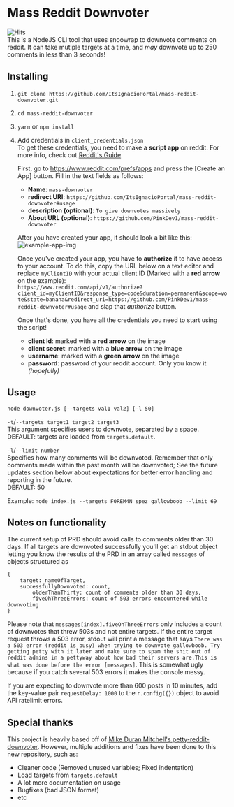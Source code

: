 # Mass Reddit Downvoter    
![Hits](https://hitcounter.pythonanywhere.com/count/tag.svg?url=https%3A%2F%2Fgithub.com%2FPinkDev1%2Fmass-reddit-downvoter)     
This is a NodeJS CLI tool that uses snoowrap to downvote comments on reddit. It can take mutiple targets at a time, and *may* downvote up to 250 comments in less than 3 seconds! 

## Installing
1. `git clone https://github.com/ItsIgnacioPortal/mass-reddit-downvoter.git`
2. `cd mass-reddit-downvoter`
3. `yarn` or `npm install`
4. Add credentials in `client_credentials.json`    
	To get these credentials, you need to make a **script app** on reddit. For more info, check out [Reddit's Guide](https://github.com/reddit/reddit/wiki/OAuth2)
	
	First, go to https://www.reddit.com/prefs/apps and press the [Create an App] button. Fill in the text fields as follows:
	- **Name**: `mass-downvoter`
	- **redirect URI**: `https://github.com/ItsIgnacioPortal/mass-reddit-downvoter#usage`
	- **description (optional)**: `To give downvotes massively`
	- **About URL (optional)**: `https://github.com/PinkDev1/mass-reddit-downvoter`

	After you have created your app, it should look a bit like this:
	![example-app-img](https://github.com/PinkDev1/mass-reddit-downvoter/blob/master/example-app.jpg?raw=true)

	Once you've created your app, you have to **authorize** it to have access to your account. To do this, copy the URL below on a text editor and replace `myClientID` with your actual client ID (Marked with a **red arrow** on the example):     
	`https://www.reddit.com/api/v1/authorize?client_id=myClientID&response_type=code&duration=permanent&scope=vote&state=banana&redirect_uri=https://github.com/PinkDev1/mass-reddit-downvoter#usage`
	and slap that *authorize* button.
	
	Once that's done, you have all the credentials you need to start using the script!
	- **client Id**: marked with a **red arrow** on the image
	- **client secret**: marked with a **blue arrow** on the image
	- **username**: marked with a **green arrow** on the image
	- **password**: password of your reddit account. Only you know it *(hopefully)*
	
## Usage

`node downvoter.js [--targets val1 val2] [-l 50]`

`-t`/`--targets target1 target2 target3`    
This argument specifies users to downvote, separated by a space.    
DEFAULT: targets are loaded from `targets.default`.

`-l`/`--limit number`    
Specifies how many comments will be downvoted.
Remember that only comments made within the past month will be downvoted; See the future updates section below about expectations for better error handling and reporting in the future.    
DEFAULT: 50

Example: `node index.js --targets F0REM4N spez gallowboob --limit 69`

## Notes on functionality
The current setup of PRD should avoid calls to comments older than 30 days. If all targets are downvoted successfully you'll get an stdout object letting you know the results of the PRD in an array called `messages` of objects structured as
```
{
	target: nameOfTarget,
	successfullyDownvoted: count,
		olderThanThirty: count of comments older than 30 days,
		fiveOhThreeErrors: count of 503 errors encountered while downvoting
}
```
Please note that `messages[index].fiveOhThreeErrors` only includes a count of downvotes that threw 503s and not entire targets. If the entire target request throws a 503 error, stdout will print a message that says `There was a 503 error (reddit is busy) when trying to downvote gallowboob. Try getting petty with it later and make sure to spam the shit out of reddit admins in a pettyway about how bad their servers are.This is what was done before the error [messages]`. This is somewhat ugly because if you catch several 503 errors it makes the console messy. 

If you are expecting to downvote more than 600 posts in 10 minutes, add the key-value pair `requestDelay: 1000` to the `r.config({})` object to avoid API ratelimit errors. 

## Special thanks

This project is heavily based off of [Mike Duran Mitchell's petty-reddit-downvoter](https://github.com/mike-duran-mitchell/petty-reddit-downvoter).
However, multiple additions and fixes have been done to this new repository, such as:

- Cleaner code (Removed unused variables; Fixed indentation)
- Load targets from `targets.default`
- A lot more documentation on usage
- Bugfixes (bad JSON format)
- etc
